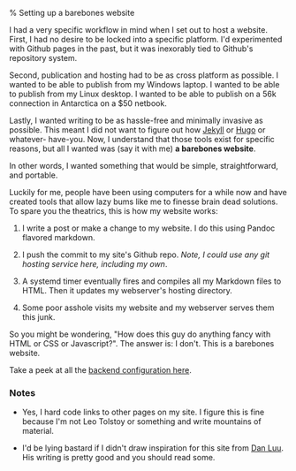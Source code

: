 % Setting up a barebones website

I had a very specific workflow in mind when I set out to host a website. First, I had no desire
to be locked into a specific platform. I'd experimented with Github pages in the past, but it was
inexorably tied to Github's repository system.

Second, publication and hosting had to be as cross platform as possible. I wanted to be able to
publish from my Windows laptop. I wanted to be able to publish from my Linux desktop. I wanted to
be able to publish on a 56k connection in Antarctica on a $50 netbook.

Lastly, I wanted writing to be as hassle-free and minimally invasive as possible. This meant I did
not want to figure out how [Jekyll](https://jekyllrb.com/) or [Hugo](https://gohugo.io/) or whatever-
have-you. Now, I understand that those tools exist for specific reasons, but all I wanted was (say
it with me) **a barebones website**. 

In other words, I wanted something that would be simple, straightforward, and portable.

Luckily for me, people have been using computers for a while now and have created tools that allow
lazy bums like me to finesse brain dead solutions. To spare you the theatrics, this is how my website
works:

1. I write a post or make a change to my website. I do this using Pandoc flavored markdown.

2. I push the commit to my site's Github repo. *Note, I could use any git hosting service here, including
my own*.

3. A systemd timer eventually fires and compiles all my Markdown files to HTML. Then it updates my
webserver's hosting directory.

4. Some poor asshole visits my website and my webserver serves them this junk.

So you might be wondering, "How does this guy do anything fancy with HTML or CSS or Javascript?".
The answer is: I don't. This is a barebones website.

Take a peek at all the [backend configuration here](https://github.com/danobi/dxuuu.xyz).

### Notes

* Yes, I hard code links to other pages on my site. I figure this is fine because I'm not Leo
Tolstoy or something and write mountains of material. 

* I'd be lying bastard if I didn't draw inspiration for this site from [Dan Luu](https://danluu.com/).
His writing is pretty good and you should read some.
